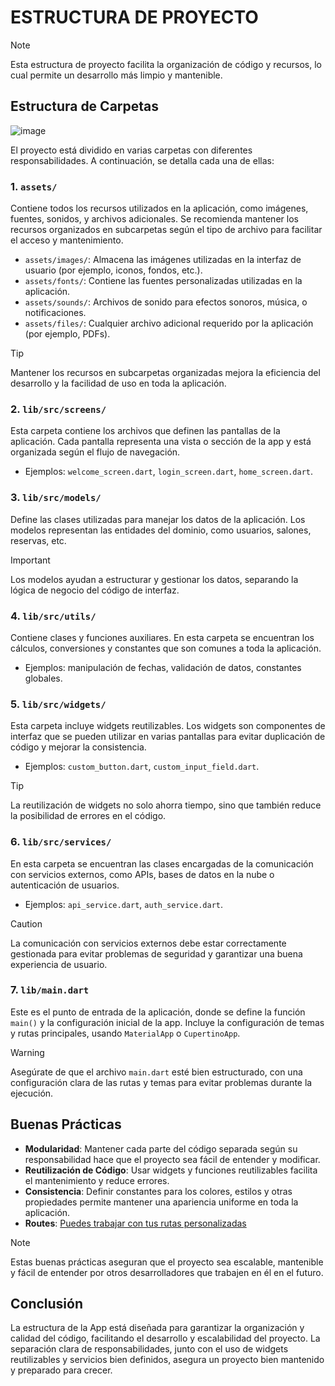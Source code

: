 # ESTRUCTURA DE PROYECTO

> [!NOTE]
> Esta estructura de proyecto facilita la organización de código y recursos, lo cual permite un desarrollo más limpio y mantenible.

## Estructura de Carpetas

![image](https://github.com/user-attachments/assets/8eeaed7a-2cce-4e12-8359-f342dfcbb2b9)


El proyecto está dividido en varias carpetas con diferentes responsabilidades. A continuación, se detalla cada una de ellas:

### 1. `assets/`
Contiene todos los recursos utilizados en la aplicación, como imágenes, fuentes, sonidos, y archivos adicionales. Se recomienda mantener los recursos organizados en subcarpetas según el tipo de archivo para facilitar el acceso y mantenimiento.

- `assets/images/`: Almacena las imágenes utilizadas en la interfaz de usuario (por ejemplo, iconos, fondos, etc.).
- `assets/fonts/`: Contiene las fuentes personalizadas utilizadas en la aplicación.
- `assets/sounds/`: Archivos de sonido para efectos sonoros, música, o notificaciones.
- `assets/files/`: Cualquier archivo adicional requerido por la aplicación (por ejemplo, PDFs).

> [!TIP]
> Mantener los recursos en subcarpetas organizadas mejora la eficiencia del desarrollo y la facilidad de uso en toda la aplicación.

### 2. `lib/src/screens/`
Esta carpeta contiene los archivos que definen las pantallas de la aplicación. Cada pantalla representa una vista o sección de la app y está organizada según el flujo de navegación.

- Ejemplos: `welcome_screen.dart`, `login_screen.dart`, `home_screen.dart`.

### 3. `lib/src/models/`
Define las clases utilizadas para manejar los datos de la aplicación. Los modelos representan las entidades del dominio, como usuarios, salones, reservas, etc.

> [!IMPORTANT]
> Los modelos ayudan a estructurar y gestionar los datos, separando la lógica de negocio del código de interfaz.

### 4. `lib/src/utils/`
Contiene clases y funciones auxiliares. En esta carpeta se encuentran los cálculos, conversiones y constantes que son comunes a toda la aplicación.

- Ejemplos: manipulación de fechas, validación de datos, constantes globales.

### 5. `lib/src/widgets/`
Esta carpeta incluye widgets reutilizables. Los widgets son componentes de interfaz que se pueden utilizar en varias pantallas para evitar duplicación de código y mejorar la consistencia.

- Ejemplos: `custom_button.dart`, `custom_input_field.dart`.

> [!TIP]
> La reutilización de widgets no solo ahorra tiempo, sino que también reduce la posibilidad de errores en el código.

### 6. `lib/src/services/`
En esta carpeta se encuentran las clases encargadas de la comunicación con servicios externos, como APIs, bases de datos en la nube o autenticación de usuarios.

- Ejemplos: `api_service.dart`, `auth_service.dart`.

> [!CAUTION]
> La comunicación con servicios externos debe estar correctamente gestionada para evitar problemas de seguridad y garantizar una buena experiencia de usuario.

### 7. `lib/main.dart`
Este es el punto de entrada de la aplicación, donde se define la función `main()` y la configuración inicial de la app. Incluye la configuración de temas y rutas principales, usando `MaterialApp` o `CupertinoApp`.

> [!WARNING]
> Asegúrate de que el archivo `main.dart` esté bien estructurado, con una configuración clara de las rutas y temas para evitar problemas durante la ejecución.

## Buenas Prácticas

- **Modularidad**: Mantener cada parte del código separada según su responsabilidad hace que el proyecto sea fácil de entender y modificar.
- **Reutilización de Código**: Usar widgets y funciones reutilizables facilita el mantenimiento y reduce errores.
- **Consistencia**: Definir constantes para los colores, estilos y otras propiedades permite mantener una apariencia uniforme en toda la aplicación.
- **Routes**: [Puedes trabajar con tus rutas personalizadas](href="https://github.com/elisay1/proyect_flutter/blob/main/Routes.md)

> [!NOTE]
> Estas buenas prácticas aseguran que el proyecto sea escalable, mantenible y fácil de entender por otros desarrolladores que trabajen en él en el futuro.

## Conclusión
La estructura de la App está diseñada para garantizar la organización y calidad del código, facilitando el desarrollo y escalabilidad del proyecto. La separación clara de responsabilidades, junto con el uso de widgets reutilizables y servicios bien definidos, asegura un proyecto bien mantenido y preparado para crecer.
